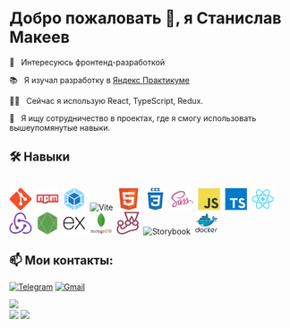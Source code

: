 <div align="left">
  <h1>
   Добро пожаловать 👋, я Станислав Макеев
  </h1>
  <p>👀 &nbsp; Интересуюсь фронтенд-разработкой </p>
  <p>📚 &nbsp; Я изучал разработку в <a href="https://practicum.yandex.ru/profile/web-plus"> Яндекс Практикуме</a></p>
  <p>🧑‍💻 &nbsp; Сейчас я использую React, TypeScript, Redux. &nbsp; </p>
  <p>🔎 &nbsp; Я ищу сотрудничество в проектах, где я смогу использовать вышеупомянутые навыки. &nbsp; </p>

</div>

<h2>🛠️ Навыки</h2>
<div align="left">
  <br/>
  <img src="https://github.com/devicons/devicon/blob/master/icons/git/git-original.svg" title="Git" alt="Git" width="40" height="40"/>&nbsp;
  <img src="https://github.com/devicons/devicon/blob/master/icons/npm/npm-original-wordmark.svg" title="npm" alt="npm" width="40" height="40"/>&nbsp;
  <img src="https://github.com/devicons/devicon/blob/master/icons/webpack/webpack-original.svg" title="Webpack" alt="Webpack" width="40" height="40"/>&nbsp;
  <img src="https://cdn.jsdelivr.net/gh/devicons/devicon@latest/icons/vitejs/vitejs-original.svg" title="Vite" alt="Vite" width="40" height="40"/>&nbsp;
  <img src="https://github.com/devicons/devicon/blob/master/icons/html5/html5-original.svg" title="HTML5" alt="HTML" width="40" height="40"/>&nbsp;
  <img src="https://github.com/devicons/devicon/blob/master/icons/css3/css3-plain-wordmark.svg"  title="CSS3" alt="CSS" width="40" height="40"/>&nbsp;
  <img src="https://github.com/devicons/devicon/blob/master/icons/sass/sass-original.svg"  title="Sass" alt="Sass" width="40" height="40"/>&nbsp;
  <img src="https://github.com/devicons/devicon/blob/master/icons/javascript/javascript-original.svg" title="JavaScript" alt="JavaScript" width="40" height="40"/>&nbsp;
  <img src="https://github.com/devicons/devicon/blob/master/icons/typescript/typescript-plain.svg" title="TypeScript" alt="TypeScript" width="40" height="40"/>&nbsp;
  <img src="https://github.com/devicons/devicon/blob/master/icons/react/react-original.svg" title="React" alt="React" width="40" height="40"/>&nbsp;
  <img src="https://github.com/devicons/devicon/blob/master/icons/redux/redux-original.svg" title="Redux" alt="Redux" width="40" height="40"/>&nbsp;
  <img src="https://github.com/devicons/devicon/blob/master/icons/nodejs/nodejs-plain.svg" title="Node" alt="Node" width="40" height="40"/>&nbsp;
  <img src="https://github.com/devicons/devicon/blob/master/icons/express/express-original.svg" title="Express" alt="Express" width="40" height="40"/>&nbsp;
  <img src="https://github.com/devicons/devicon/blob/master/icons/mongodb/mongodb-original-wordmark.svg" title="Mongo" alt="Mongo" width="40" height="40"/>&nbsp;
  <img src="https://github.com/devicons/devicon/blob/master/icons/jest/jest-plain.svg" title="Jest" alt="Jest" width="40" height="40"/>&nbsp;
  <img src="https://cdn.jsdelivr.net/gh/devicons/devicon@latest/icons/storybook/storybook-original.svg" title="Storybook" alt="Storybook" width="40" height="40"/>&nbsp;
  <img src="https://github.com/devicons/devicon/blob/master/icons/docker/docker-original-wordmark.svg" title="Docker" alt="Docker" width="40" height="40"/>&nbsp;

</div>

<h2>📫 Мои контакты:</h2>
<a href="https://t.me/drunkanddump"><img src="https://img.shields.io/badge/Telegram-2CA5E0?style=for-the-badge&logo=telegram&logoColor=white" title="Telegram" alt="Telegram"></a>
<a href="mailto:stas.makeev.98@gmail.com"><img src="https://img.shields.io/badge/Gmail-D14836?style=for-the-badge&logo=gmail&logoColor=white" title="Gmail" alt="Gmail"> </a> 

![](http://github-profile-summary-cards.vercel.app/api/cards/profile-details?username=Stas00001&theme=github_dark)   
![](http://github-profile-summary-cards.vercel.app/api/cards/repos-per-language?username=Stas00001&theme=github_dark)          ![](http://github-profile-summary-cards.vercel.app/api/cards/stats?username=Stas00001&theme=github_dark)
